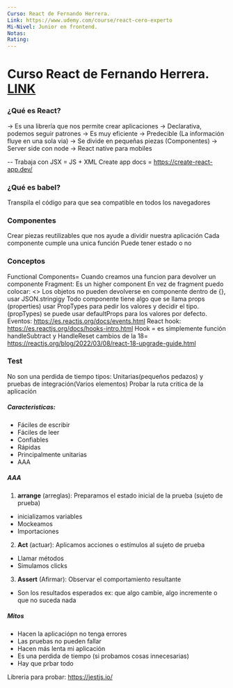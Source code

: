 ```yaml
---
Curso: React de Fernando Herrera.
Link: https://www.udemy.com/course/react-cero-experto
Mi-Nivel: Junior en frontend.
Notas:
Rating:
---
```


# Curso React de Fernando Herrera. [LINK](https://www.udemy.com/course/react-cero-experto)

### ¿Qué es React?

-> Es una librería que nos permite crear aplicaciones
-> Declarativa, podemos seguir patrones
-> Es muy eficiente
-> Predecible (La información fluye en una sola via)
-> Se divide en pequeñas piezas (Componentes)
-> Server side con node
-> React native para mobiles

--
Trabaja con JSX = JS + XML
Create app docs = https://create-react-app.dev/

### ¿Qué es babel?

Transpila el código para que sea compatible en todos los navegadores

### Componentes

Crear piezas reutilizables que nos ayude a dividir nuestra aplicación
Cada componente cumple una unica función
Puede tener estado o no

### Conceptos

Functional Components= Cuando creamos una funcion para devolver un componente
Fragment: Es un higher component
En vez de fragment puedo colocar: <>
Los objetos no pueden devolverse en componente dentro de {}, usar JSON.stringigy
Todo componente tiene algo que se llama props (properties)
usar PropTypes para pedir los valores y decidir el tipo. (propTypes)
se puede usar defaultProps para los valores por defecto.
Eventos: https://es.reactjs.org/docs/events.html
React hook: https://es.reactjs.org/docs/hooks-intro.html
Hook = es simplemente función
handleSubtract y HandleReset
cambios de la 18= https://reactjs.org/blog/2022/03/08/react-18-upgrade-guide.html

### Test

No son una perdida de tiempo
tipos: Unitarias(pequeños pedazos) y pruebas de integración(Varios elementos)
Probar la ruta critica de la aplicación

##### Caracteristicas:

-   Fáciles de escribir
-   Fáciles de leer
-   Confiables
-   Rápidas
-   Principalmente unitarias
-   AAA

##### AAA

1. **arrange** (arreglas): Preparamos el estado inicial de la prueba (sujeto de prueba)

-   inicializamos variables
-   Mockeamos
-   Importaciones

2. **Act** (actuar): Aplicamos acciones o estímulos al sujeto de prueba

-   Llamar métodos
-   Simulamos clicks

3. **Assert** (Afirmar): Observar el comportamiento resultante

-   Son los resultados esperados
    ex: que algo cambie, algo incremente o que no suceda nada

##### Mitos

-   Hacen la aplicaciópn no tenga errores
-   Las pruebas no pueden fallar
-   Hacen más lenta mi aplicación
-   Es una perdida de tiempo (si probamos cosas innecesarias)
-   Hay que prbar todo

Libreria para probar: https://jestjs.io/

####
